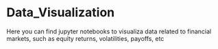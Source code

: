 # Data_Visualization
Here you can find jupyter notebooks to visualiza data related to financial markets, such as equity returns, volatilities, payoffs, etc
